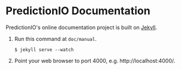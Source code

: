 PredictionIO Documentation
======================

PredictionIO's online documentation project is built on [Jekyll](http://jekyllrb.com/).

1.  Run this command at `doc/manual`.
    ```
    $ jekyll serve --watch
    ```

2.  Point your web browser to port 4000, e.g. http://localhost:4000/.
